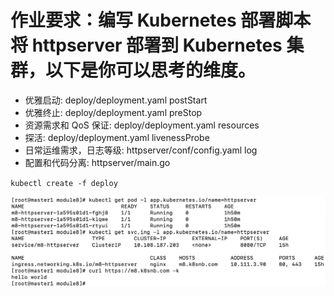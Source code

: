 # 作业要求：编写 Kubernetes 部署脚本将 httpserver 部署到 Kubernetes 集群，以下是你可以思考的维度。
* 优雅启动: deploy/deployment.yaml postStart
* 优雅终止: deploy/deployment.yaml preStop
* 资源需求和 QoS 保证: deploy/deployment.yaml resources
* 探活: deploy/deployment.yaml livenessProbe
* 日常运维需求，日志等级: httpserver/conf/config.yaml log
* 配置和代码分离: httpserver/main.go

`kubectl create -f deploy`

![k8s资源](readme.png)
